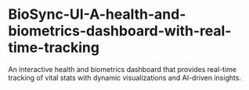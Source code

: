# BioSync-UI-A-health-and-biometrics-dashboard-with-real-time-tracking
An interactive health and biometrics dashboard that provides real-time tracking of vital stats with dynamic visualizations and AI-driven insights.

